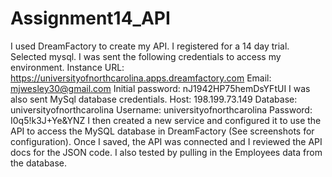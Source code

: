 ﻿# Assignment14_API
I used DreamFactory to create my API. 
I registered for a 14 day trial.
Selected mysql.
I was sent the following credentials to access my environment.
Instance URL: https://universityofnorthcarolina.apps.dreamfactory.com
Email: mjwesley30@gmail.com
Initial password: nJ1942HP75hemDsYFtUI
I was also sent MySql database credentials.
Host: 198.199.73.149
Database: universityofnorthcarolina
Username: universityofnorthcarolina
Password: I0q5!k3J+Ye&YNZ
I then created a new service and configured it to use the API to access the MySQL database in DreamFactory (See screenshots for configuration).
Once I saved, the API was connected and I reviewed the API docs for the JSON code.
I also tested by pulling in the Employees data from the database.
